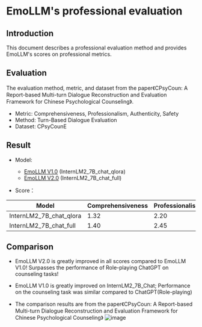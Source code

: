 # EmoLLM's professional evaluation

## Introduction

This document describes a professional evaluation method and provides EmoLLM's scores on professional metrics.

## Evaluation

The evaluation method, metric, and dataset from the paper《CPsyCoun: A Report-based Multi-turn Dialogue Reconstruction and Evaluation Framework for Chinese Psychological Counseling》.

* Metric: Comprehensiveness, Professionalism, Authenticity, Safety
* Method: Turn-Based Dialogue Evaluation
* Dataset: CPsyCounE

## Result

* Model:
  * [EmoLLM V1.0](https://openxlab.org.cn/models/detail/jujimeizuo/EmoLLM_Model) (InternLM2_7B_chat_qlora)
  * [EmoLLM V2.0](https://openxlab.org.cn/apps/detail/Farewell1/EmoLLMV2.0) (InternLM2_7B_chat_full)
 
* Score：
  
|       Model       |    Comprehensiveness  |  Professionalism  |  Authenticity   | Safety  |
|-------------------|-----------------------|-------------------|-----------------|---------|
| InternLM2_7B_chat_qlora |      1.32       |        2.20       |      2.10       | 1.00    |
| InternLM2_7B_chat_full  |      1.40       |        2.45       |      2.24       | 1.00    |

## Comparison

* EmoLLM V2.0 is greatly improved in all scores compared to EmoLLM V1.0! Surpasses the performance of Role-playing ChatGPT on counseling tasks!
* EmoLLM V1.0 is greatly improved on InternLM2_7B_Chat; Performance on the counseling task was similar compared to ChatGPT(Role-playing)

* The comparison results are from the paper《CPsyCoun: A Report-based Multi-turn Dialogue Reconstruction and Evaluation Framework for Chinese Psychological Counseling》
![image](https://github.com/MING-ZCH/EmoLLM/assets/119648793/abc9f626-11bc-4ec8-84a4-427c4600a720)
